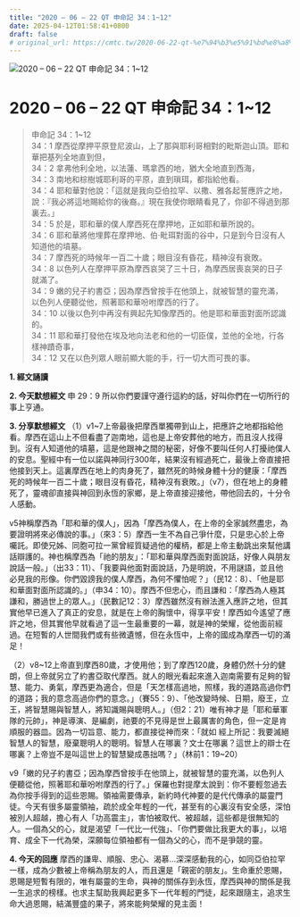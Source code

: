 ```yaml
---
title: "2020 – 06 – 22 QT 申命記 34：1~12"
date: 2025-04-12T01:58:41+0800
draft: false
# original_url: https://cmtc.tw/2020-06-22-qt-%e7%94%b3%e5%91%bd%e8%a8%98-34%ef%bc%9a112
---
```


![2020 – 06 – 22 QT 申命記 34：1\~12](/images/qt.jpg   "2020 – 06 – 22 QT 申命記 34：1\~12")

# 2020 – 06 – 22 QT 申命記 34：1\~12

> 申命記 34：1\~12  
> 34：1 摩西從摩押平原登尼波山，上了那與耶利哥相對的毗斯迦山頂。耶和華把基列全地直到但，  
> 34：2 拿弗他利全地，以法蓮、瑪拿西的地，猶大全地直到西海，  
> 34：3 南地和棕樹城耶利哥的平原，直到瑣珥，都指給他看。  
> 34：4 耶和華對他說：「這就是我向亞伯拉罕、以撒、雅各起誓應許之地，說：『我必將這地賜給你的後裔。』現在我使你眼睛看見了，你卻不得過到那裏去。」  
> 34：5 於是，耶和華的僕人摩西死在摩押地，正如耶和華所說的。  
> 34：6 耶和華將他埋葬在摩押地、伯‧毗珥對面的谷中，只是到今日沒有人知道他的墳墓。  
> 34：7 摩西死的時候年一百二十歲；眼目沒有昏花，精神沒有衰敗。  
> 34：8 以色列人在摩押平原為摩西哀哭了三十日，為摩西居喪哀哭的日子就滿了。  
> 34：9 嫩的兒子約書亞；因為摩西曾按手在他頭上，就被智慧的靈充滿，以色列人便聽從他，照著耶和華吩咐摩西的行了。  
> 34：10 以後以色列中再沒有興起先知像摩西的。他是耶和華面對面所認識的。  
> 34：11 耶和華打發他在埃及地向法老和他的一切臣僕，並他的全地，行各樣神蹟奇事，  
> 34：12 又在以色列眾人眼前顯大能的手，行一切大而可畏的事。

**1. 經文誦讀**

**2.  今天默想經文**
申 29：9 所以你們要謹守遵行這約的話，好叫你們在一切所行的事上亨通。

**3. 分享默想經文**
（1）v1\~7上帝最後把摩西單獨帶到山上，把應許之地都指給他看。摩西在這山上不但看盡了迦南地，這也是上帝安葬他的地方，而且沒人找得到。沒有人知道他的墳墓，這是他跟神之間的秘密，好像不要叫任何人打擾祂僕人的安息。聖經中有一位以諾與神同行300年，結果沒有經過死亡，最後上帝直接把他接到天上。這裏摩西在地上的肉身死了，雖然死的時候身體十分的健康：「摩西死的時候年一百二十歲；眼目沒有昏花，精神沒有衰敗。」（v7），但在地上的身體死了，靈魂卻直接與神回到永恆的家鄉，是上帝直接迎接他，帶他回去的，十分令人感動。

v5神稱摩西為「耶和華的僕人」，因為「摩西為僕人，在上帝的全家誠然盡忠，為要證明將來必傳說的事。」（來3：5）摩西一生不為自己爭什麼，只是忠心於上帝囑託。即使兄姊、同胞可拉一黨曾經質疑過他的權柄，都是上帝主動跳出來幫他講話辯護的。神也稱摩西為「祂的朋友」：「耶和華與摩西面對面說話，好像人與朋友說話一般。」（出33：11）、「我要與他面對面說話，乃是明說，不用謎語，並且他必見我的形像。你們毀謗我的僕人摩西，為何不懼怕呢？」（民12：8）、「他是耶和華面對面所認識的。」（申34：10）。摩西不但忠心，而且謙和：「摩西為人極其謙和，勝過世上的眾人。」（民數記12：3）摩西雖然沒有辦法進入應許之地，但其實他早已進入了真正的安息，就是在上帝的胸懷中，得享平安！摩西如今遙望了應許之地，但其實他早就看過了這一生最重要的一幕，就是神的榮耀，從他面前經過。在短暫的人世間我們或有些微遺憾，但在永恆中，上帝的國成為摩西一切的滿足！

（2）v8\~12上帝直到摩西80歲，才使用他；到了摩西120歲，身體仍然十分的健朗，但上帝就另立了約書亞取代摩西。就人的眼光看起來進入迦南需要有足夠的智慧、能力、勇氣，摩西更為適合，但是「天怎樣高過地，照樣，我的道路高過你們的道路；我的意念高過你們的意念。」（賽55：9）、「他改變時候、日期，廢王，立王，將智慧賜與智慧人，將知識賜與聰明人。」（但2：21）唯有神才是「耶和華軍隊的元帥」，神是導演、是編劇，祂要的不見得是世上最厲害的角色，但一定是肯順服的器皿。因為一切旨意、能力，都直接從神而來：「就如 經上所記：我要滅絕智慧人的智慧，廢棄聰明人的聰明。智慧人在哪裏？文士在哪裏？這世上的辯士在哪裏？上帝豈不是叫這世上的智慧變成愚拙嗎？」（林前1：19\~20）

v9「嫩的兒子約書亞；因為摩西曾按手在他頭上，就被智慧的靈充滿，以色列人便聽從他，照著耶和華吩咐摩西的行了。」保羅也對提摩太說到：你不要輕忽過去為你按手得到的這些恩賜。領袖需要傳承，新約時代神要的是代代傳承的屬靈門徒。今天有很多屬靈領袖，疏於成全年輕的一代，甚至有的心裏沒有安全感，深怕被別人超越，擔心有人「功高震主」，害怕被取代、被超越，這些都是很無知的人。一個為父的心，就是渴望「一代比一代強」、「你們要做比我更大的事」，以培育、成全下一代為榮，深願每位領袖都有一個為父的心，而不是爭競的靈。

**4. 今天的回應**
摩西的謙卑、順服、忠心、渴慕…深深感動我的心，如同亞伯拉罕一樣，成為少數被上帝稱為朋友的人，而且還是「親密的朋友」。生命重於恩賜，恩賜是短暫有限的，唯有屬靈的生命，與神的關係存到永恆，摩西與神的關係是我一生追求的榜樣。也求主幫助我興起更多下一代年輕的門徒，起來跟隨主，追求生命大過恩賜，結滿豐盛的果子，將來能夠榮耀的見主面！
